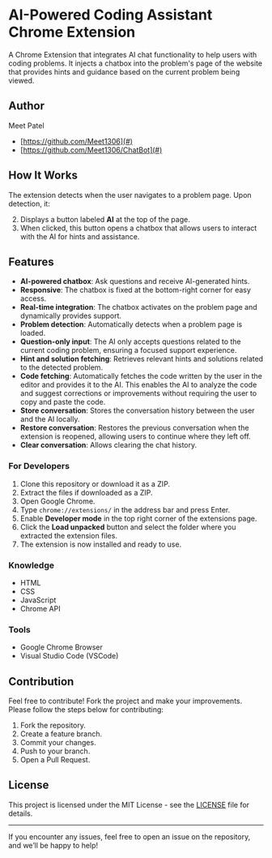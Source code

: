 # AI-Powered Coding Assistant Chrome Extension

A Chrome Extension that integrates AI chat functionality to help users with coding problems. It injects a chatbox into the problem's page of the website that provides hints and guidance based on the current problem being viewed.

## Author

Meet Patel

- [https://github.com/Meet1306](#)
- [https://github.com/Meet1306/ChatBot](#)

## How It Works

The extension detects when the user navigates to a problem page. Upon detection, it:

2. Displays a button labeled **AI** at the top of the page.
3. When clicked, this button opens a chatbox that allows users to interact with the AI for hints and assistance.

## Features

- **AI-powered chatbox**: Ask questions and receive AI-generated hints.
- **Responsive**: The chatbox is fixed at the bottom-right corner for easy access.
- **Real-time integration**: The chatbox activates on the problem page and dynamically provides support.
- **Problem detection**: Automatically detects when a problem page is loaded.
- **Question-only input**: The AI only accepts questions related to the current coding problem, ensuring a focused support experience.
- **Hint and solution fetching**: Retrieves relevant hints and solutions related to the detected problem.
- **Code fetching**: Automatically fetches the code written by the user in the editor and provides it to the AI. This enables the AI to analyze the code and suggest corrections or improvements without requiring the user to copy and paste the code.
- **Store conversation**: Stores the conversation history between the user and the AI locally.
- **Restore conversation**: Restores the previous conversation when the extension is reopened, allowing users to continue where they left off.
- **Clear conversation**: Allows clearing the chat history.

### For Developers

1. Clone this repository or download it as a ZIP.
2. Extract the files if downloaded as a ZIP.
3. Open Google Chrome.
4. Type `chrome://extensions/` in the address bar and press Enter.
5. Enable **Developer mode** in the top right corner of the extensions page.
6. Click the **Load unpacked** button and select the folder where you extracted the extension files.
7. The extension is now installed and ready to use.

### Knowledge

- HTML
- CSS
- JavaScript
- Chrome API

### Tools

- Google Chrome Browser
- Visual Studio Code (VSCode)

## Contribution

Feel free to contribute! Fork the project and make your improvements. Please follow the steps below for contributing:

1. Fork the repository.
2. Create a feature branch.
3. Commit your changes.
4. Push to your branch.
5. Open a Pull Request.

## License

This project is licensed under the MIT License - see the [LICENSE](LICENSE) file for details.

---

If you encounter any issues, feel free to open an issue on the repository, and we’ll be happy to help!
